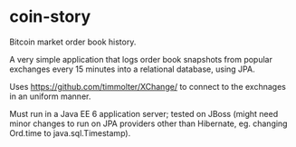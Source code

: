 coin-story
==========

Bitcoin market order book history.

A very simple application that logs order book snapshots from popular exchanges every 15 minutes into a relational
database, using JPA.

Uses https://github.com/timmolter/XChange/ to connect to the exchnages in an uniform manner.

Must run in a Java EE 6 application server; tested on JBoss (might need minor changes to run on JPA providers other than
Hibernate, eg. changing Ord.time to java.sql.Timestamp).